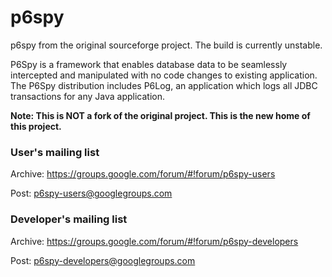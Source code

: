# p6spy


p6spy from the original sourceforge project. The build is currently unstable.

P6Spy is a framework that enables database data to be seamlessly intercepted and manipulated with no code changes to existing application. The P6Spy distribution includes P6Log, an application which logs all JDBC transactions for any Java application.

**Note: This is NOT a fork of the original project.  This is the new home of this project.**

### User's mailing list
Archive: https://groups.google.com/forum/#!forum/p6spy-users

Post: p6spy-users@googlegroups.com
  
### Developer's mailing list
Archive: https://groups.google.com/forum/#!forum/p6spy-developers

Post: p6spy-developers@googlegroups.com
